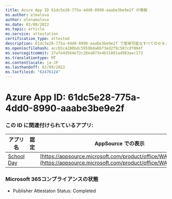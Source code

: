 ```yaml
---
title: Azure App ID 61dc5e28-775a-4dd0-8990-aaabe3be9e2f の情報
ms.author: elmalova
author: elenamalova
ms.date: 02/08/2022
ms.topic: article
ms.service: attestation
certification_type: attested
description: 61dc5e28-775a-4dd0-8990-aaabe3be9e2f で使用可能なすべてのセキュリティおよびコンプライアンス情報。
ms.openlocfilehash: accb5c4200bdc5959bda6bf3ed2f9c507cdf004f
ms.sourcegitcommit: 27afe4d564e72c28ea073e4b31801ad983aec173
ms.translationtype: MT
ms.contentlocale: ja-JP
ms.lasthandoff: 02/09/2022
ms.locfileid: "62476124"
---
```

# <a name="azure-app-id-61dc5e28-775a-4dd0-8990-aaabe3be9e2f"></a>Azure App ID: 61dc5e28-775a-4dd0-8990-aaabe3be9e2f


### <a name="apps-associated-with-this-id"></a>この ID に関連付けられているアプリ:
| **アプリ名** | **認定** | **AppSource での表示** |
|--------------|---------------|-----------------------|
| [School Day](https://docs.microsoft.com/microsoft-365-app-certification/forward/WA200001430) |  | [https://appsource.microsoft.com/product/office/WA200001430](https://appsource.microsoft.com/product/office/WA200001430) |

### <a name="microsoft-365-app-compliance-status"></a>Microsoft 365コンプライアンスの状態
- Publisher Attestaton Status: Completed
